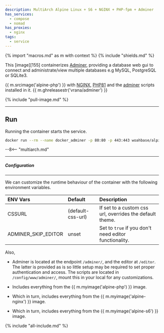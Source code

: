 ```yaml
---
description: MultiArch Alpine Linux + S6 + NGINX + PHP-fpm + Adminer
has_services:
  - compose
  - nomad
has_proxies:
  - nginx
tags:
  - service
---
```


{% import "macros.md" as m with context %}
{% include "shields.md" %}

This [image][155] containerizes [Adminer][3], providing a database web gui to
connect and administrate/view multiple databases e.g MySQL, PostgreSQL or
SQLite3.

{{ m.srcimage('alpine-php') }} with [NGINX][1], [PHP81][2] and the
[adminer][4] scripts installed in it. {{ m.ghreleasestr('vrana/adminer') }}

{% include "pull-image.md" %}

---
Run
---

Running the container starts the service.

``` sh
docker run --rm --name docker_adminer -p 80:80 -p 443:443 woahbase/alpine-adminer
```

--8<-- "multiarch.md"

---
##### Configuration
---

We can customize the runtime behaviour of the container with the
following environment variables.

| ENV Vars            | Default           | Description
| :---                | :---              | :---
| CSSURL              | (default-css-url) | If set to a custom css url, overrides the default theme.
| ADMINER_SKIP_EDITOR | unset             | Set to `true` if you don't need editor functionality.

Also,

* Adminer is located at the endpoint `/adminer/`, and the editor
  at `/editor`.  The latter is provided as is so little setup may
  be required to set proper authentication and access. The scripts
  are located in `/config/www/adminer/`, mount this in your local
  for any customizations.

* Includes everything from the {{ m.myimage('alpine-php') }} image.

* Which in turn, includes everything from the {{ m.myimage('alpine-nginx') }} image.

* Which in turn, includes everything from the {{ m.myimage('alpine-s6') }} image.

[1]: https://nginx.org
[2]: http://php.net/
[3]: https://www.adminer.org/
[4]: https://github.com/vrana/adminer/releases/latest
[5]: https://github.com/adminerevo/adminerevo/releases/latest
[6]: https://github.com/TimWolla/docker-adminer

{% include "all-include.md" %}
